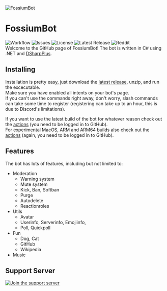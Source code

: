 ![FossiumBot](https://raw.githubusercontent.com/Fossium-Team/FossiumBot/main/images/FossiumBot_Full_White.png)
# FossiumBot
![Workflow](https://img.shields.io/github/workflow/status/Fossium-Team/FossiumBot/.NET?style=flat-square) ![Issues](https://img.shields.io/github/issues/Fossium-Team/FossiumBot?style=flat-square) ![License](https://img.shields.io/github/license/Fossium-Team/FossiumBot?style=flat-square) ![Latest Release](https://img.shields.io/github/v/release/Fossium-Team/FossiumBot?style=flat-square) ![Reddit](https://img.shields.io/reddit/subreddit-subscribers/Fossium?style=flat-square)\
Welcome to the GitHub page of FossiumBot!
The bot is written in C# using .NET and [DSharpPlus](https://dsharpplus.github.io).

## Installing
Installation is pretty easy, just download the [latest release](https://github.com/Fossium-Team/FossiumBot/releases/latest), unzip, and run the excecutable.\
Make sure you have enabled all intents on your bot's page.\
If you can't use the commands right away, don't worry, slash commands can take some time to register (registering can take up to an hour, this is due to Discord's limitations).

If you want to use the latest build of the bot for whatever reason check out the [actions](https://github.com/Fossium-Team/FossiumBot/actions) (you need to be logged in to GitHub).\
For experimental MacOS, ARM and ARM64 builds also check out the [actions](https://github.com/Fossium-Team/FossiumBot/actions) (again, you need to be logged in to GitHub).

## Features
The bot has lots of features, including but not limited to:
- Moderation
  - Warning system
  - Mute system
  - Kick, Ban, Softban
  - Purge
  - Autodelete
  - Reactionroles
- Utils
  - Avatar
  - Userinfo, Serverinfo, Emojiinfo,
  - Poll, Quickpoll
- Fun
  - Dog, Cat
  - GitHub
  - Wikipedia
- Music

## Support Server
[![Join the support server](https://discord.com/api/guilds/848464241219338250/widget.png?style=banner2)](https://discord.gg/myzbqnVUFN)
